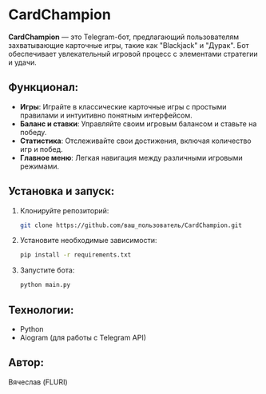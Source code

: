 # CardChampion

**CardChampion** — это Telegram-бот, предлагающий пользователям захватывающие карточные игры, такие как "Blackjack" и "Дурак". Бот обеспечивает увлекательный игровой процесс с элементами стратегии и удачи.

## Функционал:

- **Игры**: Играйте в классические карточные игры с простыми правилами и интуитивно понятным интерфейсом.
- **Баланс и ставки**: Управляйте своим игровым балансом и ставьте на победу.
- **Статистика**: Отслеживайте свои достижения, включая количество игр и побед.
- **Главное меню**: Легкая навигация между различными игровыми режимами.

## Установка и запуск:

1. Клонируйте репозиторий:
   ```bash
   git clone https://github.com/ваш_пользователь/CardChampion.git
   ```
2. Установите необходимые зависимости:
   ```bash
   pip install -r requirements.txt
   ```
3. Запустите бота:
   ```bash
   python main.py
   ```

## Технологии:

- Python
- Aiogram (для работы с Telegram API)

## Автор:

Вячеслав (FLURI)
